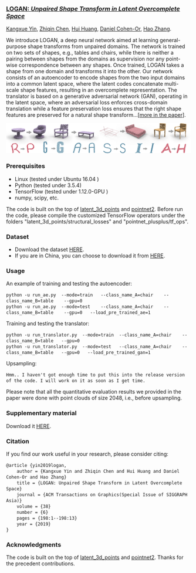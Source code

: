 
### <a href="https://kangxue.org/logan.html"> LOGAN: *Unpaired Shape Transform in Latent Overcomplete Space*</a>
<a href="http://kangxue.org">Kangxue Yin</a>, <a href="https://czq142857.github.io/">Zhiqin Chen</a>, <a href="http://vcc.szu.edu.cn/~huihuang/">Hui Huang</a>, <a href="http://www.cs.tau.ac.il/~dcor/">Daniel Cohen-Or</a>, <a href="https://www.cs.sfu.ca/~haoz/">Hao Zhang</a>.

We introduce LOGAN, a deep neural network aimed at learning general-purpose shape transforms from unpaired domains. The network is trained on two sets of shapes, e.g., tables and chairs, while there is neither a pairing between shapes from the domains as supervision nor any point-wise correspondence between any shapes. Once trained, LOGAN takes a shape from one domain and transforms it into the other. Our network consists of an autoencoder to encode shapes from the two input domains into a common latent space, where the latent codes concatenate multi-scale shape features, resulting in an overcomplete representation. The translator is based on a generative adversarial network (GAN), operating in the latent space, where an adversarial loss enforces cross-domain translation while a feature preservation loss ensures that the right shape features are preserved for a natural shape transform...[<a href="https://arxiv.org/pdf/1903.10170.pdf">more in the paper</a>].
 
![teaser](figure/teaser.jpg)


### Prerequisites

- Linux (tested under Ubuntu 16.04 )
- Python (tested under 3.5.4)
- TensorFlow (tested under 1.12.0-GPU )
- numpy, scipy, etc.

The code is built on the top of 
<a href="https://github.com/optas/latent_3d_points">latent_3d_points</a> and
<a href="https://github.com/charlesq34/pointnet2">pointnet2</a>.  Before run the code, please compile the customized TensorFlow operators under the folders "latent\_3d\_points/structural\_losses" and 
"pointnet\_plusplus/tf\_ops".

### Dataset

- Download the dataset <a href="https://www.dropbox.com/s/t7jqdvbiqf0t2um/logan_data.zip?dl=1">HERE</a>.
- If you are in China, you can choose to download it from <a href="https://share.weiyun.com/5WbWcaw"> HERE</a>.


### Usage

An example of training and testing the autoencoder:
```
python -u run_ae.py  --mode=train   --class_name_A=chair    --class_name_B=table    --gpu=0
python -u run_ae.py  --mode=test    --class_name_A=chair    --class_name_B=table    --gpu=0   --load_pre_trained_ae=1
```

Training and testing the translator:
```
python -u run_translator.py  --mode=train  --class_name_A=chair    --class_name_B=table   --gpu=0
python -u run_translator.py  --mode=test   --class_name_A=chair    --class_name_B=table   --gpu=0   --load_pre_trained_gan=1
```

Upsampling:
```
Hmm.. I haven't got enough time to put this into the release version of the code. I will work on it as soon as I get time. 
```
Please note that all the quantitative evaluation results we provided in the paper were done with point clouds of size 2048, i.e., before upsampling.


### Supplementary material
Download it <a href="https://kangxue.org/papers/logan_supp.pdf">HERE</a>.

### Citation
If you find our work useful in your research, please consider citing:

    @article {yin2019logan,
        author = {Kangxue Yin and Zhiqin Chen and Hui Huang and Daniel Cohen-Or and Hao Zhang}
        title = {LOGAN: Unpaired Shape Transform in Latent Overcomplete Space}
        journal = {ACM Transactions on Graphics(Special Issue of SIGGRAPH Asia)}
        volume = {38}
        number = {6}
        pages = {198:1--198:13}
        year = {2019}
    }



### Acknowledgments
The code is built on the top of
<a href="https://github.com/optas/latent_3d_points">latent_3d_points</a> and
<a href="https://github.com/charlesq34/pointnet2">pointnet2</a>. Thanks for the precedent contributions.

